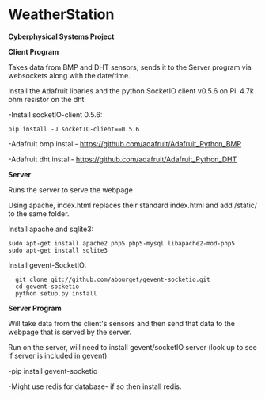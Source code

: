 # WeatherStation
**Cyberphysical Systems Project**

**Client Program**

Takes data from BMP and DHT sensors, sends it to the Server program via websockets along with the date/time.


Install the Adafruit libaries and the  python SocketIO client v0.5.6 on Pi. 4.7k ohm resistor on the dht


-Install socketIO-client 0.5.6:
```
pip install -U socketIO-client==0.5.6
```

-Adafruit bmp install- https://github.com/adafruit/Adafruit_Python_BMP

-Adafruit dht install- https://github.com/adafruit/Adafruit_Python_DHT



**Server**

Runs the server to serve the webpage

Using apache, index.html replaces their standard index.html and add /static/ to the same folder. 

Install apache and sqlite3:
```
sudo apt-get install apache2 php5 php5-mysql libapache2-mod-php5
sudo apt-get install sqlite3
```

Install gevent-SocketIO:
```
  git clone git://github.com/abourget/gevent-socketio.git
  cd gevent-socketio
  python setup.py install
```

**Server Program**

Will take data from the client's sensors and then send that data to the webpage that is served by the server.

Run on the server, will need to install gevent/socketIO server (look up to see if server is included in gevent)

-pip install gevent-socketio

-Might use redis for database- if so then install redis.

